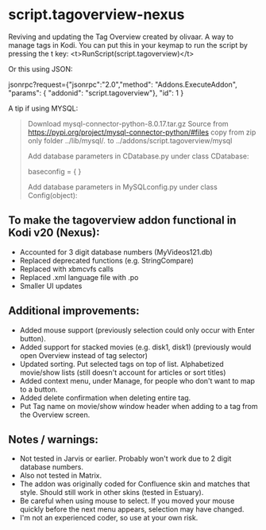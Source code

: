 # script.tagoverview-nexus
Reviving and updating the Tag Overview created by olivaar.   A way to manage tags in Kodi.  You can put this in your keymap to run the script by pressing the t key: &lt;t&gt;RunScript(script.tagoverview)&lt;/t&gt;

Or this using JSON:

jsonrpc?request={"jsonrpc":"2.0","method": "Addons.ExecuteAddon", "params": { "addonid": "script.tagoverview"}, "id": 1 }

A tip if using MYSQL:
>
>Download mysql-connector-python-8.0.17.tar.gz Source from 
>https://pypi.org/project/mysql-connector-python/#files
>copy from zip only folder ../lib/mysql/*.* to ../addons/script.tagoverview/mysql
>
>Add database parameters in CDatabase.py
>under
>class CDatabase:
>
>    baseconfig = {
>    }
>
>Add database parameters in MySQLconfig.py
>under
>class Config(object):

## To make the tagoverview addon functional in Kodi v20 (Nexus):

* Accounted for 3 digit database numbers (MyVideos121.db)
* Replaced deprecated functions (e.g. StringCompare)
* Replaced with xbmcvfs calls
* Replaced .xml language file with .po
* Smaller UI updates

## Additional improvements:
* Added mouse support (previously selection could only occur with Enter button).  
* Added support for stacked movies (e.g. disk1, disk1) (previously would open Overview instead of tag selector) 
* Updated sorting.  Put selected tags on top of list.  Alphabetized movie/show lists (still doesn't account for articles or sort titles)
* Added context menu, under Manage, for people who don't want to map to a button.  
* Added delete confirmation when deleting entire tag.
* Put Tag name on movie/show window header when adding to a tag from the Overview screen.

## Notes / warnings:
* Not tested in Jarvis or earlier.  Probably won't work due to 2 digit database numbers.
* Also not tested in Matrix.
* The addon was originally coded for Confluence skin and matches that style.  Should still work in other skins (tested in Estuary).
* Be careful when using mouse to select.  If you moved your mouse quickly before the next menu appears, selection may have changed.
* I'm not an experienced coder, so use at your own risk.
